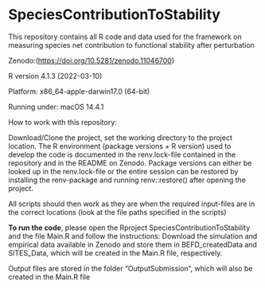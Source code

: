 # SpeciesContributionToStability
This repository contains all R code and data used for the framework on measuring species net contribution to functional stability after perturbation

Zenodo:(https://doi.org/10.5281/zenodo.11046700)

R version 4.1.3 (2022-03-10)

Platform: x86_64-apple-darwin17.0 (64-bit)

Running under: macOS 14.4.1


How to work with this repository:

Download/Clone the project, set the working directory to the project location. The R environment (package versions + R version) used to develop the code is documented in the renv.lock-file contained in the repository and in the README on Zenodo. Package versions can either be looked up in the renv.lock-file or the entire session can be restored by installing the renv-package and running
renv::restore()
after opening the project.

All scripts should then work as they are when the required input-files are in the correct locations (look at the file paths specified in the scripts)

**To run the code**, please open the Rproject SpeciesContributionToStability and the file Main.R and follow the instructions: Download the simulation and empirical data available in Zenodo and store them in BEFD_createdData and SITES_Data, which will be created in the Main.R file, respectively. 

Output files are stored in the folder “OutputSubmission”, which will also be created in the Main.R file



